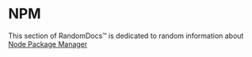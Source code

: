 # NPM
This section of RandomDocs™ is dedicated to random information about [Node Package Manager](https://www.npmjs.com/)

